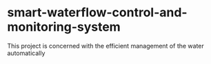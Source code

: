 # smart-waterflow-control-and-monitoring-system
This project is concerned with the efficient management of the water automatically
